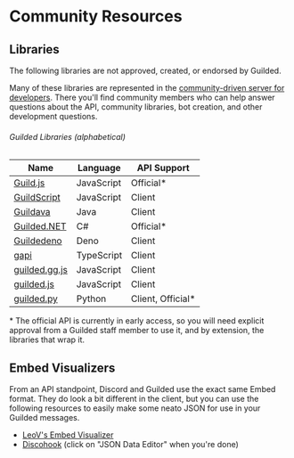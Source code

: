 # Community Resources

## Libraries

The following libraries are not approved, created, or endorsed by Guilded.

Many of these libraries are represented in the [community-driven server for developers](https://community.guildedapi.com). There you'll find community members who can help answer questions about the API, community libraries, bot creation, and other development questions.

###### Guilded Libraries (alphabetical)

| Name                                                       | Language   | API Support        |
|------------------------------------------------------------|------------|--------------------|
| [Guild.js](https://github.com/Guild-js/guild.js)           | JavaScript | Official\*         |
| [GuildScript](https://github.com/GuildScript/GuildScript)  | JavaScript | Client             |
| [Guildava](https://github.com/somefriggnidiot/Guildava)    | Java       | Client             |
| [Guilded.NET](https://github.com/Guilded-NET/Guilded.NET)  | C#         | Official\*         |
| [Guildedeno](https://github.com/Scientific-Guy/guildedeno) | Deno       | Client             |
| [gapi](https://github.com/Skillz4Killz/gapi)               | TypeScript | Client             |
| [guilded.gg.js](https://github.com/Sxmurai/guilded.gg.js)  | JavaScript | Client             |
| [guilded.js](https://github.com/zaida04/guilded.js)        | JavaScript | Client             |
| [guilded.py](https://github.com/shayypy/guilded.py)        | Python     | Client, Official\* |

\* The official API is currently in early access, so you will need explicit approval from a Guilded staff member to use it, and by extension, the libraries that wrap it.

## Embed Visualizers

From an API standpoint, Discord and Guilded use the exact same Embed format. They do look a bit different in the client, but you can use the following resources to easily make some neato JSON for use in your Guilded messages.

- [LeoV's Embed Visualizer](https://leovoel.github.io/embed-visualizer)
- [Discohook](https://discohook.app) (click on "JSON Data Editor" when you're done)

